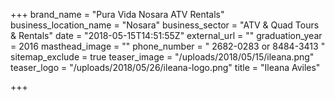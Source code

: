 +++
brand_name = "Pura Vida Nosara ATV Rentals"
business_location_name = "Nosara"
business_sector = "ATV & Quad Tours & Rentals"
date = "2018-05-15T14:51:55Z"
external_url = ""
graduation_year = 2016
masthead_image = ""
phone_number = " 2682-0283 or 8484-3413 "
sitemap_exclude = true
teaser_image = "/uploads/2018/05/15/ileana.png"
teaser_logo = "/uploads/2018/05/26/ileana-logo.png"
title = "Ileana Aviles"

+++
